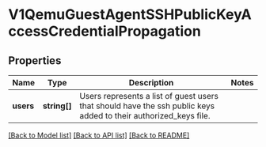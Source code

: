 # V1QemuGuestAgentSSHPublicKeyAccessCredentialPropagation

## Properties
Name | Type | Description | Notes
------------ | ------------- | ------------- | -------------
**users** | **string[]** | Users represents a list of guest users that should have the ssh public keys added to their authorized_keys file. | 

[[Back to Model list]](../README.md#documentation-for-models) [[Back to API list]](../README.md#documentation-for-api-endpoints) [[Back to README]](../README.md)


